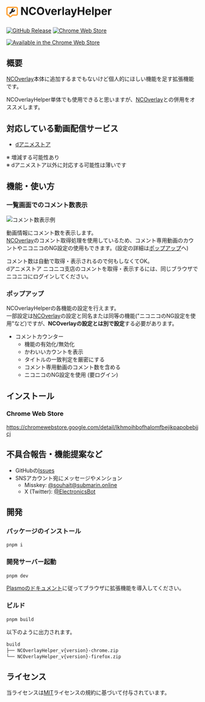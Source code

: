 # <sub><img src="assets/icon.png" width="30px" height="30px" alt="NCOverlayHelper Logo"></sub> NCOverlayHelper

[![GitHub Release](https://img.shields.io/github/v/release/souhait0614/nc-overlay-helper?label=Releases)](https://github.com/souhait0614/nc-overlay-helper/releases)
[![Chrome Web Store](https://img.shields.io/chrome-web-store/v/lkhmoihbofhalomfbejikpapobebjjcj?label=Chrome%20Web%20Store)](https://chromewebstore.google.com/detail/lkhmoihbofhalomfbejikpapobebjjcj)

[<img src="https://storage.googleapis.com/web-dev-uploads/image/WlD8wC6g8khYWPJUsQceQkhXSlv1/iNEddTyWiMfLSwFD6qGq.png" height="60px" alt="Available in the Chrome Web Store">](https://chromewebstore.google.com/detail/lkhmoihbofhalomfbejikpapobebjjcj)

## 概要

[NCOverlay](https://github.com/Midra429/NCOverlay)本体に追加するまでもないけど個人的にほしい機能を足す拡張機能です。

NCOverlayHelper単体でも使用できると思いますが、[NCOverlay](https://github.com/Midra429/NCOverlay)との併用をオススメします。

## 対応している動画配信サービス

- [dアニメストア](https://animestore.docomo.ne.jp/animestore/)

※ 増減する可能性あり<br>
※ dアニメストア以外に対応する可能性は薄いです

## 機能・使い方

### 一覧画面でのコメント数表示

<img src="https://github.com/souhait0614/nc-overlay-helper/assets/62732828/d169db9d-a06c-46cd-a600-20fa0a4b8cb5" height="150px" alt="コメント数表示例">

動画情報にコメント数を表示します。<br>
[NCOverlay](https://github.com/Midra429/NCOverlay)のコメント取得処理を使用しているため、コメント専用動画のカウントやニコニコのNG設定の使用もできます。(設定の詳細は[ポップアップ](#ポップアップ)へ)

コメント数は自動で取得・表示されるので何もしなくてOK。<br>
dアニメストア ニコニコ支店のコメントを取得・表示するには、同じブラウザでニコニコにログインしてください。<br>

### ポップアップ

NCOverlayHelperの各機能の設定を行えます。<br>
一部設定は[NCOverlay](https://github.com/Midra429/NCOverlay)の設定と同名または同等の機能("ニコニコのNG設定を使用"など)ですが、**NCOverlayの設定とは別で設定**する必要があります。

- コメントカウンター
  - 機能の有効化/無効化
  - かわいいカウントを表示
  - タイトルの一致判定を厳密にする
  - コメント専用動画のコメント数を含める
  - ニコニコのNG設定を使用 (要ログイン)

## インストール

### Chrome Web Store

<https://chromewebstore.google.com/detail/lkhmoihbofhalomfbejikpapobebjjcj>

## 不具合報告・機能提案など

- GitHubの[Issues](https://github.com/souhait0614/nc-overlay-helper/issues)
- SNSアカウント宛にメッセージやメンション
  - Misskey: [@souhait@submarin.online](https://submarin.online/@souhait)
  - X (Twitter): [@ElectronicsBot](https://x.com/ElectronicsBot)

## 開発

### パッケージのインストール

```sh
pnpm i
```

### 開発サーバー起動

```sh
pnpm dev
```

[Plasmoのドキュメント](https://docs.plasmo.com/framework/workflows/dev#loading-the-extension)に従ってブラウザに拡張機能を導入してください。

### ビルド

```sh
pnpm build
```

以下のように出力されます。

```plaintext
build
├── NCOverlayHelper_v{version}-chrome.zip
└── NCOverlayHelper_v{version}-firefox.zip
```

## ライセンス

当ライセンスは[MIT](LICENSE)ライセンスの規約に基づいて付与されています。
